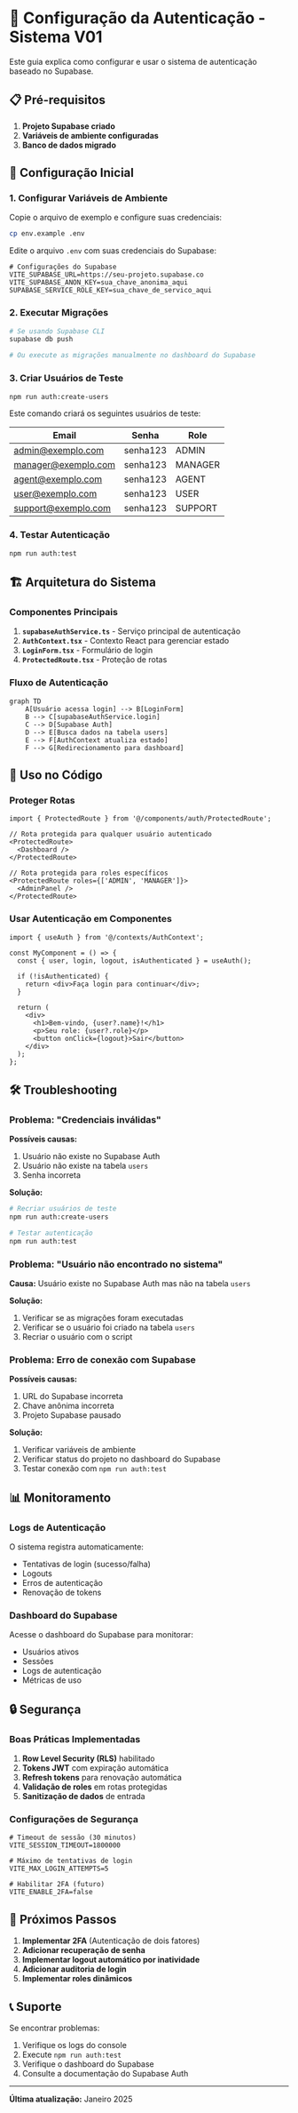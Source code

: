 # 🔐 Configuração da Autenticação - Sistema V01

Este guia explica como configurar e usar o sistema de autenticação baseado no Supabase.

## 📋 Pré-requisitos

1. **Projeto Supabase criado**
2. **Variáveis de ambiente configuradas**
3. **Banco de dados migrado**

## 🚀 Configuração Inicial

### 1. Configurar Variáveis de Ambiente

Copie o arquivo de exemplo e configure suas credenciais:

```bash
cp env.example .env
```

Edite o arquivo `.env` com suas credenciais do Supabase:

```env
# Configurações do Supabase
VITE_SUPABASE_URL=https://seu-projeto.supabase.co
VITE_SUPABASE_ANON_KEY=sua_chave_anonima_aqui
SUPABASE_SERVICE_ROLE_KEY=sua_chave_de_servico_aqui
```

### 2. Executar Migrações

```bash
# Se usando Supabase CLI
supabase db push

# Ou execute as migrações manualmente no dashboard do Supabase
```

### 3. Criar Usuários de Teste

```bash
npm run auth:create-users
```

Este comando criará os seguintes usuários de teste:

| Email | Senha | Role |
|-------|-------|------|
| admin@exemplo.com | senha123 | ADMIN |
| manager@exemplo.com | senha123 | MANAGER |
| agent@exemplo.com | senha123 | AGENT |
| user@exemplo.com | senha123 | USER |
| support@exemplo.com | senha123 | SUPPORT |

### 4. Testar Autenticação

```bash
npm run auth:test
```

## 🏗️ Arquitetura do Sistema

### Componentes Principais

1. **`supabaseAuthService.ts`** - Serviço principal de autenticação
2. **`AuthContext.tsx`** - Contexto React para gerenciar estado
3. **`LoginForm.tsx`** - Formulário de login
4. **`ProtectedRoute.tsx`** - Proteção de rotas

### Fluxo de Autenticação

```mermaid
graph TD
    A[Usuário acessa login] --> B[LoginForm]
    B --> C[supabaseAuthService.login]
    C --> D[Supabase Auth]
    D --> E[Busca dados na tabela users]
    E --> F[AuthContext atualiza estado]
    F --> G[Redirecionamento para dashboard]
```

## 🔧 Uso no Código

### Proteger Rotas

```tsx
import { ProtectedRoute } from '@/components/auth/ProtectedRoute';

// Rota protegida para qualquer usuário autenticado
<ProtectedRoute>
  <Dashboard />
</ProtectedRoute>

// Rota protegida para roles específicos
<ProtectedRoute roles={['ADMIN', 'MANAGER']}>
  <AdminPanel />
</ProtectedRoute>
```

### Usar Autenticação em Componentes

```tsx
import { useAuth } from '@/contexts/AuthContext';

const MyComponent = () => {
  const { user, login, logout, isAuthenticated } = useAuth();

  if (!isAuthenticated) {
    return <div>Faça login para continuar</div>;
  }

  return (
    <div>
      <h1>Bem-vindo, {user?.name}!</h1>
      <p>Seu role: {user?.role}</p>
      <button onClick={logout}>Sair</button>
    </div>
  );
};
```

## 🛠️ Troubleshooting

### Problema: "Credenciais inválidas"

**Possíveis causas:**
1. Usuário não existe no Supabase Auth
2. Usuário não existe na tabela `users`
3. Senha incorreta

**Solução:**
```bash
# Recriar usuários de teste
npm run auth:create-users

# Testar autenticação
npm run auth:test
```

### Problema: "Usuário não encontrado no sistema"

**Causa:** Usuário existe no Supabase Auth mas não na tabela `users`

**Solução:**
1. Verificar se as migrações foram executadas
2. Verificar se o usuário foi criado na tabela `users`
3. Recriar o usuário com o script

### Problema: Erro de conexão com Supabase

**Possíveis causas:**
1. URL do Supabase incorreta
2. Chave anônima incorreta
3. Projeto Supabase pausado

**Solução:**
1. Verificar variáveis de ambiente
2. Verificar status do projeto no dashboard do Supabase
3. Testar conexão com `npm run auth:test`

## 📊 Monitoramento

### Logs de Autenticação

O sistema registra automaticamente:
- Tentativas de login (sucesso/falha)
- Logouts
- Erros de autenticação
- Renovação de tokens

### Dashboard do Supabase

Acesse o dashboard do Supabase para monitorar:
- Usuários ativos
- Sessões
- Logs de autenticação
- Métricas de uso

## 🔒 Segurança

### Boas Práticas Implementadas

1. **Row Level Security (RLS)** habilitado
2. **Tokens JWT** com expiração automática
3. **Refresh tokens** para renovação automática
4. **Validação de roles** em rotas protegidas
5. **Sanitização de dados** de entrada

### Configurações de Segurança

```env
# Timeout de sessão (30 minutos)
VITE_SESSION_TIMEOUT=1800000

# Máximo de tentativas de login
VITE_MAX_LOGIN_ATTEMPTS=5

# Habilitar 2FA (futuro)
VITE_ENABLE_2FA=false
```

## 🚀 Próximos Passos

1. **Implementar 2FA** (Autenticação de dois fatores)
2. **Adicionar recuperação de senha**
3. **Implementar logout automático por inatividade**
4. **Adicionar auditoria de login**
5. **Implementar roles dinâmicos**

## 📞 Suporte

Se encontrar problemas:

1. Verifique os logs do console
2. Execute `npm run auth:test`
3. Verifique o dashboard do Supabase
4. Consulte a documentação do Supabase Auth

---

**Última atualização:** Janeiro 2025

